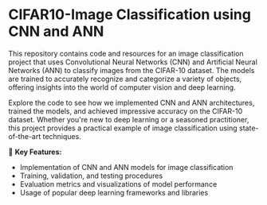 # CIFAR10-Image Classification using CNN and ANN

This repository contains code and resources for an image classification project that uses Convolutional Neural Networks (CNN) and Artificial Neural Networks (ANN) to classify images from the CIFAR-10 dataset. The models are trained to accurately recognize and categorize a variety of objects, offering insights into the world of computer vision and deep learning.

Explore the code to see how we implemented CNN and ANN architectures, trained the models, and achieved impressive accuracy on the CIFAR-10 dataset. Whether you're new to deep learning or a seasoned practitioner, this project provides a practical example of image classification using state-of-the-art techniques.

🔧 **Key Features:**
- Implementation of CNN and ANN models for image classification
- Training, validation, and testing procedures
- Evaluation metrics and visualizations of model performance
- Usage of popular deep learning frameworks and libraries


